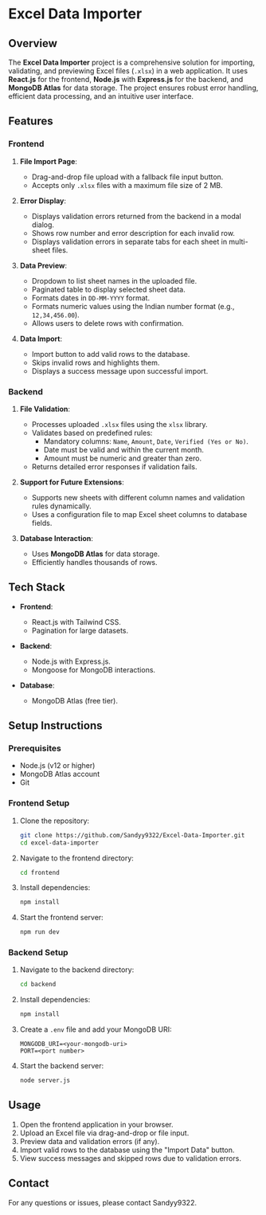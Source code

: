 # Excel Data Importer

## Overview

The **Excel Data Importer** project is a comprehensive solution for importing, validating, and previewing Excel files (`.xlsx`) in a web application. It uses **React.js** for the frontend, **Node.js** with **Express.js** for the backend, and **MongoDB Atlas** for data storage. The project ensures robust error handling, efficient data processing, and an intuitive user interface.

## Features

### Frontend

1. **File Import Page**:
   - Drag-and-drop file upload with a fallback file input button.
   - Accepts only `.xlsx` files with a maximum file size of 2 MB.

2. **Error Display**:
   - Displays validation errors returned from the backend in a modal dialog.
   - Shows row number and error description for each invalid row.
   - Displays validation errors in separate tabs for each sheet in multi-sheet files.

3. **Data Preview**:
   - Dropdown to list sheet names in the uploaded file.
   - Paginated table to display selected sheet data.
   - Formats dates in `DD-MM-YYYY` format.
   - Formats numeric values using the Indian number format (e.g., `12,34,456.00`).
   - Allows users to delete rows with confirmation.

4. **Data Import**:
   - Import button to add valid rows to the database.
   - Skips invalid rows and highlights them.
   - Displays a success message upon successful import.

### Backend

1. **File Validation**:
   - Processes uploaded `.xlsx` files using the `xlsx` library.
   - Validates based on predefined rules:
     - Mandatory columns: `Name`, `Amount`, `Date`, `Verified (Yes or No)`.
     - Date must be valid and within the current month.
     - Amount must be numeric and greater than zero.
   - Returns detailed error responses if validation fails.

2. **Support for Future Extensions**:
   - Supports new sheets with different column names and validation rules dynamically.
   - Uses a configuration file to map Excel sheet columns to database fields.

3. **Database Interaction**:
   - Uses **MongoDB Atlas** for data storage.
   - Efficiently handles thousands of rows.

## Tech Stack

- **Frontend**:
  - React.js with Tailwind CSS.
  - Pagination for large datasets.
 

- **Backend**:
  - Node.js with Express.js.
  - Mongoose for MongoDB interactions.

- **Database**:
  - MongoDB Atlas (free tier).

## Setup Instructions

### Prerequisites

- Node.js (v12 or higher)
- MongoDB Atlas account
- Git

### Frontend Setup

1. Clone the repository:
   ```bash
   git clone https://github.com/Sandyy9322/Excel-Data-Importer.git
   cd excel-data-importer
   ```
2. Navigate to the frontend directory:
   ```bash
   cd frontend
   ```

3. Install dependencies:
   ```bash
   npm install
   ```

4. Start the frontend server:
   ```bash
   npm run dev
   ```

### Backend Setup

1. Navigate to the backend directory:
   ```bash
   cd backend
   ```

2. Install dependencies:
   ```bash
   npm install
   ```

3. Create a `.env` file and add your MongoDB URI:
   ```env
   MONGODB_URI=<your-mongodb-uri>
   PORT=<port number>
   ```

4. Start the backend server:
   ```bash
   node server.js
   ```

## Usage

1. Open the frontend application in your browser.
2. Upload an Excel file via drag-and-drop or file input.
3. Preview data and validation errors (if any).
4. Import valid rows to the database using the "Import Data" button.
5. View success messages and skipped rows due to validation errors.


## Contact

For any questions or issues, please contact Sandyy9322.

